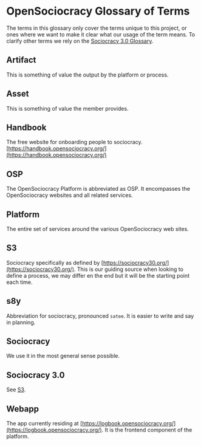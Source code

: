 # OpenSociocracy Glossary of Terms

The terms in this glossary only cover the terms unique to this project, or ones where we want to make it clear what our usage of the term means.
To clarify other terms we rely on the [Sociocracy 3.0 Glossary](https://patterns.sociocracy30.org/glossary.html).

## Artifact

This is something of value the output by the platform or process.

## Asset

This is something of value the member provides.

## Handbook

The free website for onboarding people to sociocracy. [https://handbook.opensociocracy.org/](https://handbook.opensociocracy.org/)

## OSP

The OpenSociocracy Platform is abbreviated as OSP. It encompasses the OpenSociocracy websites and all related services.

## Platform

The entire set of services around the various OpenSociocracy web sites.

## S3

Sociocracy specifically as defined by [https://sociocracy30.org/](https://sociocracy30.org/).
This is our guiding source when looking to define a process, we may differ en the end but it will be the starting point each time.

## s8y

Abbreviation for sociocracy, pronounced `satee`. It is easier to write and say in planning.

## Sociocracy

We use it in the most general sense possible. 

## Sociocracy 3.0

See [S3](#s3). 

## Webapp

The app currently residing at [https://logbook.opensociocracy.org/](https://logbook.opensociocracy.org/). It is the frontend component of the platform.
